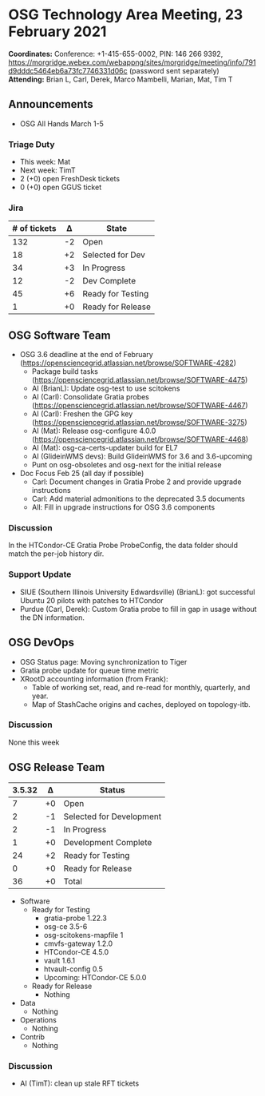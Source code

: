 # OSG Technology Area Meeting, 23 February 2021

**Coordinates:** Conference: +1-415-655-0002, PIN: 146 266 9392, <https://morgridge.webex.com/webappng/sites/morgridge/meeting/info/791d9dddc5464eb6a73fc7746331d06c> (password sent separately)  
**Attending:**   Brian L, Carl, Derek, Marco Mambelli, Marian, Mat, Tim T


## Announcements

-   OSG All Hands March 1-5


### Triage Duty

-   This week: Mat
-   Next week: TimT
-   2 (+0) open FreshDesk tickets
-   0 (+0) open GGUS ticket


### Jira

| # of tickets | &Delta; | State             |
|------------ |------- |----------------- |
| 132          | -2      | Open              |
| 18           | +2      | Selected for Dev  |
| 34           | +3      | In Progress       |
| 12           | -2      | Dev Complete      |
| 45           | +6      | Ready for Testing |
| 1            | +0      | Ready for Release |


## OSG Software Team

-   OSG 3.6 deadline at the end of February (<https://opensciencegrid.atlassian.net/browse/SOFTWARE-4282>)  
    -   Package build tasks (<https://opensciencegrid.atlassian.net/browse/SOFTWARE-4475>)
    -   AI (BrianL): Update osg-test to use scitokens
    -   AI (Carl): Consolidate Gratia probes (<https://opensciencegrid.atlassian.net/browse/SOFTWARE-4467>)
    -   AI (Carl): Freshen the GPG key (<https://opensciencegrid.atlassian.net/browse/SOFTWARE-3275>)
    -   AI (Mat): Release osg-configure 4.0.0 (<https://opensciencegrid.atlassian.net/browse/SOFTWARE-4468>)
    -   AI (Mat): osg-ca-certs-updater build for EL7
    -   AI (GlideinWMS devs): Build GlideinWMS for 3.6 and 3.6-upcoming
    -   Punt on osg-obsoletes and osg-next for the initial release
-   Doc Focus Feb 25 (all day if possible)
    -   Carl: Document changes in Gratia Probe 2 and provide upgrade instructions
    -   Carl: Add material admonitions to the deprecated 3.5 documents
    -   All: Fill in upgrade instructions for OSG 3.6 components


### Discussion

In the HTCondor-CE Gratia Probe ProbeConfig, the data folder should match the per-job history dir.


### Support Update

-   SIUE (Southern Illinois University Edwardsville) (BrianL): got successful Ubuntu 20 pilots with patches to HTCondor
-   Purdue (Carl, Derek): Custom Gratia probe to fill in gap in usage without the DN information.


## OSG DevOps

-   OSG Status page: Moving synchronization to Tiger
-   Gratia probe update for queue time metric
-   XRootD accounting information (from Frank):  
    -   Table of working set, read, and re-read for monthly, quarterly, and year.
    -   Map of StashCache origins and caches, deployed on topology-itb.


### Discussion

None this week  


## OSG Release Team

| 3.5.32 | &Delta; | Status                   |
| ------ | ------- | ------------------------ |
| 7      | +0      | Open                     |
| 2      | -1      | Selected for Development |
| 2      | -1      | In Progress              |
| 1      | +0      | Development Complete     |
| 24     | +2      | Ready for Testing        |
| 0      | +0      | Ready for Release        |
| 36     | +0      | Total                    |

-   Software  
    -   Ready for Testing  
        -   gratia-probe 1.22.3
        -   osg-ce 3.5-6
        -   osg-scitokens-mapfile 1
        -   cmvfs-gateway 1.2.0
        -   HTCondor-CE 4.5.0
        -   vault 1.6.1
        -   htvault-config 0.5
        -   Upcoming: HTCondor-CE 5.0.0
    -   Ready for Release  
        -   Nothing
-   Data  
    -   Nothing
-   Operations  
    -   Nothing
-   Contrib  
    -   Nothing


### Discussion

-   AI (TimT): clean up stale RFT tickets
